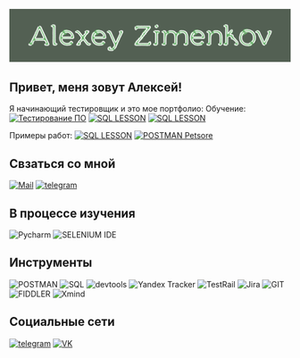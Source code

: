 ![Header](https://github.com/Zimenkov-Alexey/zimenkov-alexey/blob/main/assets/Header.png)

## Привет, меня зовут Алексей!
Я начинающий тестировщик и это мое портфолио:
  Обучение:
  [![Тестирование ПО](https://img.shields.io/badge/stepik-536053?style=for-the-badge&logo=stepik)]([https://github.com/Zimenkov-Alexey/MySQL-work](https://stepik.org/cert/2389739))
  [![SQL LESSON](https://img.shields.io/badge/SQL_LESSON-536053?style=for-the-badge&logo=mysql)](https://github.com/Zimenkov-Alexey/MySQL-work)
  [![SQL LESSON](https://img.shields.io/badge/SQL_LESSON-536053?style=for-the-badge&logo=mysql)](https://github.com/Zimenkov-Alexey/MySQL-work)
  
  Примеры работ:
[![SQL LESSON](https://img.shields.io/badge/SQL_LESSON-536053?style=for-the-badge&logo=mysql)](https://github.com/Zimenkov-Alexey/MySQL-work)
[![POSTMAN Petsore](https://img.shields.io/badge/POSTMAN_Petsore-536053?style=for-the-badge&logo=postman)](https://www.postman.com/beard89/workspace/public-workspace/collection/25761069-37afc777-8eaa-49da-86b8-2746f624aea5?action=share&creator=25761069)
## Свзаться со мной
[![Mail](https://img.shields.io/badge/Mail-536053?style=for-the-badge&logo=mail.ru)](mailto:beard.89@mail.ru)
[![telegram](https://img.shields.io/badge/telegram-536053?style=for-the-badge&logo=telegram)](https://t.me/alexeyzimenkov)

## В процессе изучения
![Pycharm](https://img.shields.io/badge/PYCHARM-536053?style=for-the-badge&logo=pucharm)
![SELENIUM IDE](https://img.shields.io/badge/selenium-536053?style=for-the-badge&logo=selenium)

## Инструменты
![POSTMAN](https://img.shields.io/badge/POSTMAN-536053?style=for-the-badge&logo=postman)
![SQL](https://img.shields.io/badge/SQL-536053?style=for-the-badge&logo=mysql)
![devtools](https://img.shields.io/badge/DevTools-536053?style=for-the-badge&logo=googlechrome)
![Yandex Tracker](https://img.shields.io/badge/YandexTracker-536053?style=for-the-badge&logo=yandex_tracker)
![TestRail](https://img.shields.io/badge/TESTRAIL-536053?style=for-the-badge&logo=testrail)
![Jira](https://img.shields.io/badge/JIRA-536053?style=for-the-badge&logo=jira)
![GIT](https://img.shields.io/badge/GIT-536053?style=for-the-badge&logo=git)
![FIDDLER](https://img.shields.io/badge/FIDDLER-536053?style=for-the-badge&logo=Fiddlerclassic)
![Xmind](https://img.shields.io/badge/XMIND-536053?style=for-the-badge&logo=xmind)

## Социальные сети
[![telegram](https://img.shields.io/badge/telegram-536053?style=for-the-badge&logo=telegram)](https://t.me/alexeyzimenkov)
[![VK](https://img.shields.io/badge/VK-536053?style=for-the-badge&logo=VK)](https://vk.com/beard_zimenkov)

